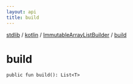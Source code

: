 ```yaml
---
layout: api
title: build
---
```

[stdlib](../../index.md) / [kotlin](../index.md) / [ImmutableArrayListBuilder](index.md) / [build](build.md)

# build

```
public fun build(): List<T>
```
